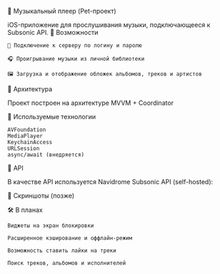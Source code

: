🎵 Музыкальный плеер (Pet-проект)

iOS-приложение для прослушивания музыки, подключающееся к Subsonic API.
🚀 Возможности

    🔐 Подключение к серверу по логину и паролю

    🎧 Проигрывание музыки из личной библиотеки

    🖼️ Загрузка и отображение обложек альбомов, треков и артистов

🧠 Архитектура

Проект построен на архитектуре MVVM + Coordinator

🧰 Используемые технологии

    AVFoundation
    MediaPlayer
    KeychainAccess
    URLSession
    async/await (внедряется)

🔌 API

В качестве API используется Navidrome Subsonic API (self-hosted):

📱 Скриншоты (позже)

🛠️ В планах

    Виджеты на экран блокировки

    Расширенное кэширование и оффлайн-режим

    Возможность ставить лайки на треки

    Поиск треков, альбомов и исполнителей

